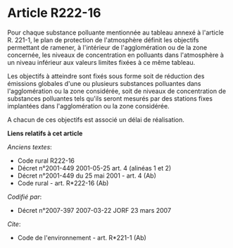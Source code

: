 # Article R222-16

Pour chaque substance polluante mentionnée au tableau annexé à l'article R. 221-1, le plan de protection de l'atmosphère
définit les objectifs permettant de ramener, à l'intérieur de l'agglomération ou de la zone concernée, les niveaux de
concentration en polluants dans l'atmosphère à un niveau inférieur aux valeurs limites fixées à ce même tableau.

Les objectifs à atteindre sont fixés sous forme soit de réduction des émissions globales d'une ou plusieurs substances
polluantes dans l'agglomération ou la zone considérée, soit de niveaux de concentration de substances polluantes tels qu'ils
seront mesurés par des stations fixes implantées dans l'agglomération ou la zone considérée.

A chacun de ces objectifs est associé un délai de réalisation.

**Liens relatifs à cet article**

_Anciens textes_:

  - Code rural R222-16
  - Décret n°2001-449 2001-05-25 art. 4 (alinéas 1 et 2)
  - Décret n°2001-449 du 25 mai 2001 - art. 4 (Ab)
  - Code rural - art. R*222-16 (Ab)

_Codifié par_:

  - Décret n°2007-397 2007-03-22 JORF 23 mars 2007

_Cite_:

  - Code de l'environnement - art. R*221-1 (Ab)
